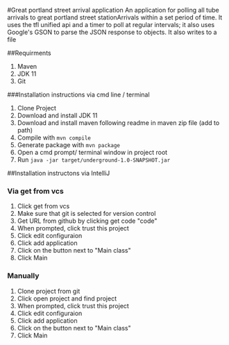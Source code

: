 #Great portland street arrival application
An application for polling all tube arrivals to great portland street stationArrivals within a set period of time.
It uses the tfl unified api and a timer to poll at regular intervals; it also uses Google's GSON to parse
the JSON response to objects. It also writes to a file 

##Requirments

1. Maven
2. JDK 11
3. Git

###Installation instructions via cmd line / terminal

1. Clone Project
2. Download and install JDK 11
3. Download and install maven following readme in maven zip file (add to path)
4. Compile with `mvn compile`
5. Generate package with `mvn package`
6. Open a cmd prompt/ terminal window in project root
7. Run `java -jar target/underground-1.0-SNAPSHOT.jar`

##Installation instructons via IntelliJ

### Via get from vcs

1. Click get from vcs
2. Make sure that git is selected for version control
3. Get URL from github by clicking get code "code"
4. When prompted, click trust this project
5. Click edit configuraion
6. Click add application
7. Click on the button next to "Main class"
8. Click Main

### Manually

1. Clone project from git
2. Click open project and find project
4. When prompted, click trust this project
5. Click edit configuraion
6. Click add application
7. Click on the button next to "Main class"
8. Click Main



